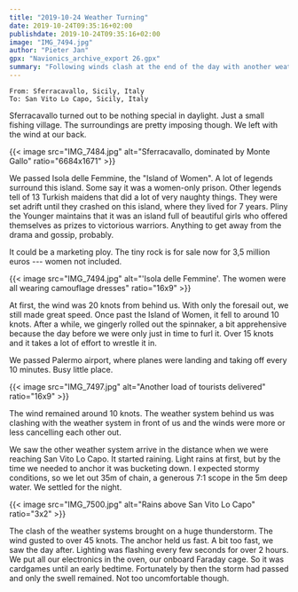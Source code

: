 ```yaml
---
title: "2019-10-24 Weather Turning"
date: 2019-10-24T09:35:16+02:00
publishdate: 2019-10-24T09:35:16+02:00
image: "IMG_7494.jpg"
author: "Pieter Jan"
gpx: "Navionics_archive_export 26.gpx"
summary: "Following winds clash at the end of the day with another weather system, bringing a huge thunderstorm."
---
```


`From: Sferracavallo, Sicily, Italy`<br/>
`To: San Vito Lo Capo, Sicily, Italy`

Sferracavallo turned out to be nothing special in daylight. Just a small fishing village. The surroundings are pretty imposing though. We left with the wind at our back.

{{< image src="IMG_7484.jpg" alt="Sferracavallo, dominated by Monte Gallo" ratio="6684x1671" >}}

We passed Isola delle Femmine, the "Island of Women". A lot of legends surround this island. Some say it was a women-only prison. Other legends tell of 13 Turkish maidens that did a lot of very naughty things. They were set adrift until they crashed on this island, where they lived for 7 years. Pliny the Younger maintains that it was an island full of beautiful girls who offered themselves as prizes to victorious warriors. Anything to get away from the drama and gossip, probably.

It could be a marketing ploy. The tiny rock is for sale now for 3,5 million euros --- women not included.

{{< image src="IMG_7494.jpg" alt="'Isola delle Femmine'. The women were all wearing camouflage dresses" ratio="16x9" >}}

At first, the wind was 20 knots from behind us. With only the foresail out, we still made great speed. Once past the Island of Women, it fell to around 10 knots. After a while, we gingerly rolled out the spinnaker, a bit apprehensive because the day before we were only just in time to furl it. Over 15 knots and it takes a lot of effort to wrestle it in.

We passed Palermo airport, where planes were landing and taking off every 10 minutes. Busy little place.

{{< image src="IMG_7497.jpg" alt="Another load of tourists delivered" ratio="16x9" >}}

The wind remained around 10 knots. The weather system behind us was clashing with the weather system in front of us and the winds were more or less cancelling each other out.

We saw the other weather system arrive in the distance when we were reaching San Vito Lo Capo. It started raining. Light rains at first, but by the time we needed to anchor it was bucketing down. I expected stormy conditions, so we let out 35m of chain, a generous 7:1 scope in the 5m deep water. We settled for the night.

{{< image src="IMG_7500.jpg" alt="Rains above San Vito Lo Capo" ratio="3x2" >}}

The clash of the weather systems brought on a huge thunderstorm. The wind gusted to over 45 knots. The anchor held us fast. A bit too fast, we saw the day after. Lighting was flashing every few seconds for over 2 hours. We put all our electronics in the oven, our onboard Faraday cage. So it was cardgames until an early bedtime. Fortunately by then the storm had passed and only the swell remained. Not too uncomfortable though.
